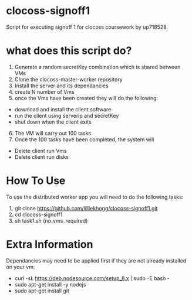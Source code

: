 # clocoss-signoff1

Script for executing signoff 1 for clocoss coursework by up718528.

# what does this script do?
1. Generate a random secretKey combination which is shared between VMs 
2. Clone the clocoss-master-worker repository
3. Install the server and its dependancies
4. create N number of Vms
5. once the Vms have been created they will do the following:
- download and install the client software 
- run the client using serverip and secretKey
- shut down when the client exits
6. The VM will carry out 100 tasks
7. Once the 100 tasks have been completed, the system will
- Delete client run Vms
- Delete client run disks

# How To Use
To use the distributed worker app you will need to do the following tasks:
1. git clone https://github.com/lilliekhogg/clocoss-signoff1.git
2. cd clocoss-signoff1
3. sh task1.sh (no_vms_required)


# Extra Information
Dependancies may need to be applied first if they are not already installed on your vm:
- curl -sL https://deb.nodesource.com/setup_8.x | sudo -E bash -
- sudo apt-get install -y nodejs
- sudo apt-get install git
